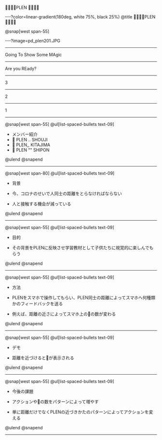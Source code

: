 

💛💛💛💛PLEN 💛💛💛💛

---?color=linear-gradient(180deg, white 75%, black 25%) @title 💛💛💛💛PLEN 💛💛💛💛

@snap[west span-55]


---?image=pd_plen201.JPG

-----


Going To Show Some MAgic

-----


Are you REady?



----
3


---
2



---
1




----




@snap[west span-55]
@ul[list-spaced-bullets text-09]
- メンバー紹介
- 💛 PLEN .. SHOUJI
- 💛 PLEN,, KITAJIMA
- 💛 PLEN "" SHIPON

@ulend
@snapend



---



@snap[west span-80]
@ul[list-spaced-bullets text-09]
- 背景

- 今、コロナのせいで人同士の距離をとらなければならない

- 人と接触する機会が減っている


@ulend
@snapend



---

@snap[west span-55]
@ul[list-spaced-bullets text-09]
- 目的

- その背景をPLENに反映させ学習教材として子供たちに視覚的に楽しんでもらう

@ulend
@snapend





----




@snap[west span-55]
@ul[list-spaced-bullets text-09]
- 方法

- PLENをスマホで操作してもらい、PLEN同士の距離によってスマホへ何種類かのフィードバックを送る

- 例えば、距離の近さによってスマホ上の💛の数が変わる

@ulend
@snapend




---




@snap[west span-55]
@ul[list-spaced-bullets text-09]
- デモ

- 距離を近づけると💛が表示される

@ulend
@snapend


----




@snap[west span-55]
@ul[list-spaced-bullets text-09]
- 今後の課題

- アクションや💛の数をパターンによって増やす

- 単に距離だけでなくPLENの近づきかたのパターンによってアクションを変える

@ulend
@snapend



-----







